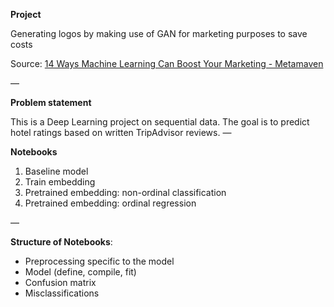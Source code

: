 **Project**

Generating logos by making use of GAN for marketing purposes to save costs 

Source: [14 Ways Machine Learning Can Boost Your Marketing - Metamaven](https://www.metamaven.com/14-ways-machine-learning-can-boost-marketing/#:~:text=GANs%20involve%20two%20competing%20networks,and%20another%20for%20generating%20voices.)

—

**Problem statement**

This is a Deep Learning project on sequential data. The goal is to predict hotel ratings based on written TripAdvisor  reviews.
—

**Notebooks**

1.	Baseline model
2.	Train embedding
3.	Pretrained embedding: non-ordinal classification
4.	Pretrained embedding: ordinal regression


—

**Structure of Notebooks**:

-	Preprocessing specific to the model
-	Model (define, compile, fit)
-	Confusion matrix
-	Misclassifications

